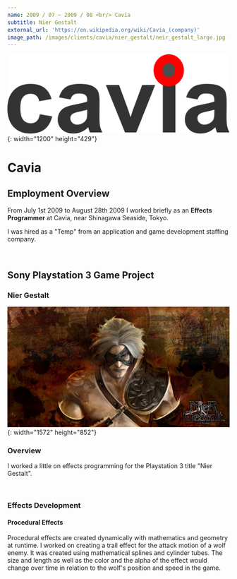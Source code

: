 ```yaml
---
name: 2009 / 07 ~ 2009 / 08 <br/> Cavia
subtitle: Nier Gestalt
external_url: 'https://en.wikipedia.org/wiki/Cavia_(company)'
image_path: /images/clients/cavia/nier_gestalt/neir_gestalt_large.jpg
---
```


![](/images/clients/cavia/cavia_logo.png){: width="1200" height="429"}

# Cavia

## Employment Overview

From July 1st 2009 to August 28th 2009 I worked briefly as an **Effects Programmer** at Cavia, near Shinagawa Seaside, Tokyo.

I was hired as a "Temp" from an application and game development staffing company.

&nbsp;

## Sony Playstation 3 Game Project

### Nier Gestalt

![](/images/clients/cavia/nier_gestalt/nier_gestalt_wide.jpg){: width="1572" height="852"}

### Overview

I worked a little on effects programming for the Playstation 3 title "Nier Gestalt".

&nbsp;

### Effects Development

#### Procedural Effects

Procedural effects are created dynamically with mathematics and geometry at runtime. I worked on creating a trail effect for the attack motion of a wolf enemy. It was created using mathematical splines and cylinder tubes. The size and length as well as the color and the alpha of the effect would change over time in relation to the wolf's position and speed in the game.

&nbsp;

&nbsp;

&nbsp;

&nbsp;